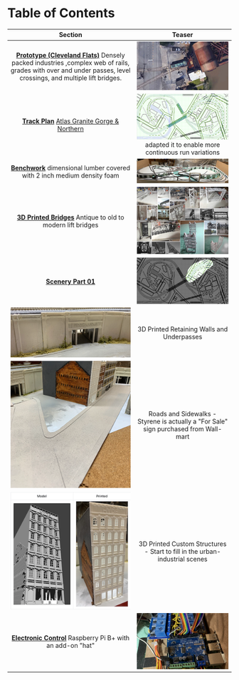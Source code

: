 # Table of Contents

Section         |  Teaser         
:-------------------------:|:---------------------------:
[**Prototype (Cleveland Flats)**](prototypeInspiration/Prototypes.md) Densely packed industries ,complex web of rails, grades with over and under passes, level crossings, and multiple lift bridges.  |  ![Turnout at Lift Bridge](toc/tocTurnoutAtLiftBridge.png)
[**Track Plan**](plan/Rev8Blocks.pdf)  [Atlas Granite Gorge & Northern](https://www.modeltrainforum.com/picture.php?albumid=241&pictureid=2492) | ![Plan](toc/tocRev8s.png) adapted it to enable more continuous run variations
[**Benchwork**](benchwork/benchwork.md) dimensional lumber covered with 2 inch medium density foam | ![Benchwork](toc/tocIMG_0104.png)
[**3D Printed Bridges**](printedModels/Custom3DPrintedBridges.md) Antique to old to modern lift bridges | ![Models and Prototype Inspirations](toc/tocCustom3DPrintedModels.png)
[**Scenery Part 01**](Scenery/Scenery.md) | ![](toc/tocArea00.png) 
 ![Setting](toc/tocRetainingWall_p.png) | 3D Printed Retaining Walls and Underpasses
![](toc/tocBuildingBlockDownStreet.png) | Roads and Sidewalks - Styrene is actually a "For Sale" sign purchased from Wall-mart
![](toc/tocHydeBuilding.png) | 3D Printed Custom Structures - Start to fill in the urban-industrial scenes
[**Electronic Control**](controls/Control.md) Raspberry Pi B+ with an add-on "hat" | ![Electronic Control](toc/tocIMG_0129s.png)
